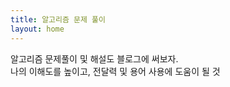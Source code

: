 ```yaml
---
title: 알고리즘 문제 풀이
layout: home
---
```


알고리즘 문제풀이 및 해설도 블로그에 써보자.   
나의 이해도를 높이고, 전달력 및 용어 사용에 도움이 될 것
